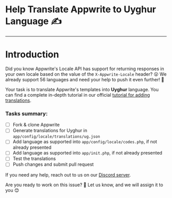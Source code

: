 # Help Translate Appwrite to Uyghur Language ✍️

---

# Introduction

Did you know Appwrite's Locale API has support for returning responses in your own locale based on the value of the `X-Appwrite-Locale` header? 😮 We already support 56 languages and need your help to push it even further! 💪

Your task is to translate Appwrite's templates into **Uyghur** language. You can find a complete in-depth tutorial in our official [tutorial for adding translations](https://github.com/appwrite/appwrite/blob/master/docs/tutorials/add-translations.md).

### Tasks summary:

- [ ] Fork & clone Appwrite
- [ ] Generate translations for Uyghur in `app/config/locale/translations/ug.json`
- [ ] Add language as supported into `app/config/locale/codes.php`, if not already presented
- [ ] Add language as supported into `app/init.php`, if not already presented
- [ ] Test the translations
- [ ] Push changes and submit pull request

If you need any help, reach out to us on our [Discord server](https://discord.gg/GSeTUeA).

Are you ready to work on this issue? 🤔 Let us know, and we will assign it to you 😊
